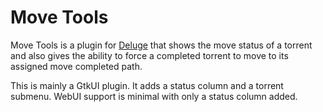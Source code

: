 Move Tools
==========

Move Tools is a plugin for [Deluge](http://deluge-torrent.org) that
shows the move status of a torrent and also gives the ability to force
a completed torrent to move to its assigned move completed path.

This is mainly a GtkUI plugin. It adds a status column and a torrent
submenu. WebUI support is minimal with only a status column added.
